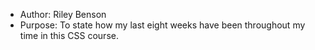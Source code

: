 * Author: Riley Benson
* Purpose: To state how my last eight weeks have been throughout my time in this CSS course.